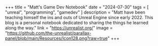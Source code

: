 +++
title = "Matt's Game Dev Notebook"
date = "2024-07-30"
tags = [
    "unreal",
    "programming",
    "gamedev"
]
description = "Matt have been teaching himself the ins and outs of Unreal Engine since early 2022. This blog is a personal notebook dedicated to sharing the things he learned along the way."
link = "https://unrealist.org/"
image = "https://github.com/the-unrealist/parallax-panel/blob/main/Resources/Icon128.png?raw=true"
+++
